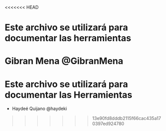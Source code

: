 <<<<<<< HEAD
# Este archivo se utilizará para documentar las herramientas


Gibran Mena @GibranMena
=======
# Este archivo se utilizará para documentar las Herramientas

- Haydeé Quijano @haydeki 
>>>>>>> 13e90fd8dddb2115f66cac435a170397ed924780
